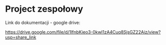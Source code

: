 # Project zespołowy

Link do dokumentacji - google drive:

https://drive.google.com/file/d/1lfnbKieo3-0kwI1zA4Cuq8SjsGZ22Aiz/view?usp=share_link

